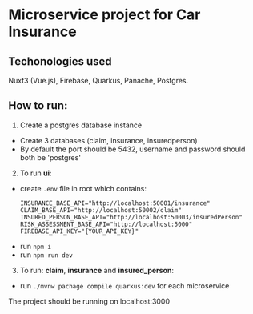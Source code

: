 # Microservice project for Car Insurance


## Techonologies used
Nuxt3 (Vue.js), Firebase, Quarkus, Panache, Postgres.

## How to run:
1. Create a postgres database instance
  - Create 3 databases (claim, insurance, insuredperson)
  - By default the port should be 5432, username and password should both be 'postgres' 

2. To run **ui**:
  - create `.env` file in root which contains:
      ```
      INSURANCE_BASE_API="http://localhost:50001/insurance"
      CLAIM_BASE_API="http://localhost:50002/claim"
      INSURED_PERSON_BASE_API="http://localhost:50003/insuredPerson"
      RISK_ASSESSMENT_BASE_API="http://localhost:5000"
      FIREBASE_API_KEY="{YOUR_API_KEY}"
      
  - run `npm i`
  - run `npm run dev`


3. To run: **claim**, **insurance** and **insured_person**:
  - run `./mvnw pachage compile quarkus:dev` for each microservice

The project should be running on localhost:3000
